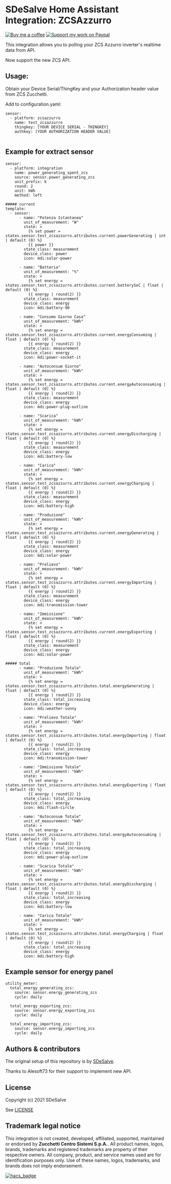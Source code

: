 # SDeSalve Home Assistant Integration: ZCSAzzurro

[![Buy me a coffee][buymeacoffee-shield]][buymeacoffee] [![Support my work on Paypal][paypal-shield]][paypal]

This integration allows you to polling your ZCS Azzurro inverter's realtime data from API.

Now support the new ZCS API.

## Usage:
Obtain your Device Serial/ThingKey and your Authorization header value from ZCS Zucchetti.

Add to configuration.yaml:

```
sensor:
  - platform: zcsazzurro
    name: test_zcsazzurro
    thingkey: [YOUR DEVICE SERIAL - THINGKEY]
    authkey: [YOUR AUTHORIZATION HEADER VALUE]
    
```

## Example for extract sensor
```
sensor:
  - platform: integration
    name: power_generating_spent_zcs
    source: sensor.power_generating_zcs
    unit_prefix: k
    round: 2    
    unit: kWh
    method: left
    
##### current   
template:
  - sensor:
      - name: "Potenza Istantanea"
        unit_of_measurement: "W"
        state: >
          {% set power = states.sensor.test_zcsazzurro.attributes.current.powerGenerating | int | default (0) %}
          {{ power }}
        state_class: measurement
        device_class: power
        icon: mdi:solar-power

      - name: "Batteria"
        unit_of_measurement: "%"
        state: >
          {% set energy = states.sensor.test_zcsazzurro.attributes.current.batterySoC | float | default (0) %}
          {{ energy | round(2) }}
        state_class: measurement
        device_class: energy
        icon: mdi:battery-90
        
      - name: "Consumo Giorno Casa"
        unit_of_measurement: "kWh"
        state: >
          {% set energy = states.sensor.test_zcsazzurro.attributes.current.energyConsuming | float | default (0) %}
          {{ energy | round(2) }}
        state_class: measurement
        device_class: energy
        icon: mdi:power-socket-it  
        
      - name: "Autoconsum Giorno"
        unit_of_measurement: "kWh"
        state: >
          {% set energy = states.sensor.test_zcsazzurro.attributes.current.energyAutoconsuming | float | default (0) %}
          {{ energy | round(2) }}
        state_class: measurement
        device_class: energy
        icon: mdi:power-plug-outline    
        
      - name: "Scarica"
        unit_of_measurement: "kWh"
        state: >
          {% set energy = states.sensor.test_zcsazzurro.attributes.current.energyDischarging | float | default (0) %}
          {{ energy | round(2) }}
        state_class: measurement
        device_class: energy
        icon: mdi:battery-low 
        
      - name: "Carica"
        unit_of_measurement: "kWh"
        state: >
          {% set energy = states.sensor.test_zcsazzurro.attributes.current.energyCharging | float | default (0) %}
          {{ energy | round(2) }}
        state_class: measurement
        device_class: energy
        icon: mdi:battery-high 
        
      - name: "Produzione"
        unit_of_measurement: "kWh"
        state: >
          {% set energy = states.sensor.test_zcsazzurro.attributes.current.energyGenerating | float | default (0) %}
          {{ energy | round(2) }}
        state_class: measurement
        device_class: energy
        icon: mdi:solar-power
        
      - name: "Prelievo"
        unit_of_measurement: "kWh"
        state: >
          {% set energy = states.sensor.test_zcsazzurro.attributes.current.energyImporting | float | default (0) %}
          {{ energy | round(2) }}
        state_class: measurement
        device_class: energy
        icon: mdi:transmission-tower  
        
      - name: "Immissione"
        unit_of_measurement: "kWh"
        state: >
          {% set energy = states.sensor.test_zcsazzurro.attributes.current.energyExporting | float | default (0) %}
          {{ energy | round(2) }}
        state_class: measurement
        device_class: energy
        icon: mdi:solar-power 
           
##### total         
      - name: "Produzione Totale"
        unit_of_measurement: "kWh"
        state: >
          {% set energy = states.sensor.test_zcsazzurro.attributes.total.energyGenerating | float | default (0) %}
          {{ energy | round(2) }}
        state_class: total_increasing
        device_class: energy
        icon: mdi:weather-sunny
        
      - name: "Prelievo Totale"
        unit_of_measurement: "kWh"
        state: >
          {% set energy = states.sensor.test_zcsazzurro.attributes.total.energyImporting | float | default (0) %}
          {{ energy | round(2) }}
        state_class: total_increasing
        device_class: energy
        icon: mdi:transmission-tower
        
      - name: "Immissione Totale"
        unit_of_measurement: "kWh"
        state: >
          {% set energy = states.sensor.test_zcsazzurro.attributes.total.energyExporting | float | default (0) %}
          {{ energy | round(2) }}
        state_class: total_increasing
        device_class: energy
        icon: mdi:flash-circle
        
      - name: "Autoconsum Totale"
        unit_of_measurement: "kWh"
        state: >
          {% set energy = states.sensor.test_zcsazzurro.attributes.total.energyAutoconsuming | float | default (0) %}
          {{ energy | round(2) }}
        state_class: total_increasing
        device_class: energy
        icon: mdi:power-plug-outline 
        
      - name: "Scarica Totale"
        unit_of_measurement: "kWh"
        state: >
          {% set energy = states.sensor.test_zcsazzurro.attributes.total.energyDischarging | float | default (0) %}
          {{ energy | round(2) }}
        state_class: total_increasing
        device_class: energy
        icon: mdi:battery-low
        
      - name: "Carica Totale"
        unit_of_measurement: "kWh"
        state: >
          {% set energy = states.sensor.test_zcsazzurro.attributes.total.energyCharging | float | default (0) %}
          {{ energy | round(2) }}
        state_class: total_increasing
        device_class: energy
        icon: mdi:battery-high
```

## Example sensor for energy panel
```
utility_meter:
  total_energy_generating_zcs:
    source: sensor.energy_generating_zcs
    cycle: daily

  total_energy_exporting_zcs:
    source: sensor.energy_exporting_zcs
    cycle: daily

  total_energy_importing_zcs:
    source: sensor.energy_importing_zcs
    cycle: daily
```

## Authors & contributors

The original setup of this repository is by [SDeSalve][sdesalve].

Thanks to Alesoft73 for their support to implement new API.

## License

Copyright (c) 2021 SDeSalve

See [LICENSE][license]

## Trademark legal notice

This integration is not created, developed, affiliated, supported, maintained or endorsed by **Zucchetti Centro Sistemi S.p.A.**.
All product names, logos, brands, trademarks and registered trademarks are property of their respective owners. All company, product, and service names used are for identification purposes only.
Use of these names, logos, trademarks, and brands does not imply endorsement.


[![hacs_badge](https://img.shields.io/badge/HACS-Custom-orange.svg)](https://github.com/sdesalve/zcsazzurro)

[buymeacoffee-shield]: https://www.buymeacoffee.com/assets/img/guidelines/download-assets-sm-2.svg
[buymeacoffee]: https://www.buymeacoffee.com/sdesalve
[paypal-shield]: https://www.paypalobjects.com/en_US/i/btn/btn_donateCC_LG.gif
[paypal]: https://paypal.me/SDeSalve
[license]: https://github.com/sdesalve/zcsazzurro/LICENSE.md
[sdesalve]: https://github.com/sdesalve

